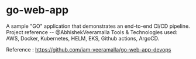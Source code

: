 # go-web-app
A sample "GO" application that demonstrates an end-to-end CI/CD pipeline. Project reference -- @AbhishekVeeramalla
Tools & Technologies used: AWS, Docker, Kubernetes, HELM, EKS, Github actions, ArgoCD.

Reference : https://github.com/iam-veeramalla/go-web-app-devops

